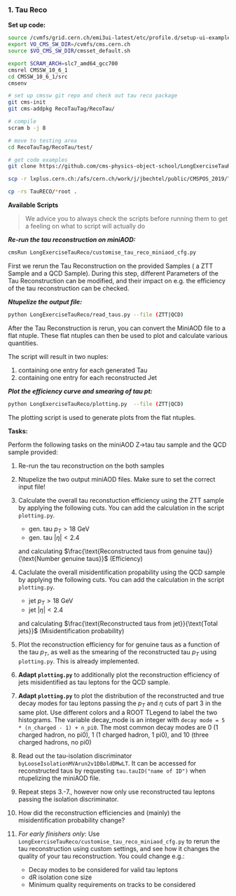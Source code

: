 ### 1. Tau Reco

**Set up code:**
```bash
source /cvmfs/grid.cern.ch/emi3ui-latest/etc/profile.d/setup-ui-example.sh
export VO_CMS_SW_DIR=/cvmfs/cms.cern.ch
source $VO_CMS_SW_DIR/cmsset_default.sh

export SCRAM_ARCH=slc7_amd64_gcc700
cmsrel CMSSW_10_6_1
cd CMSSW_10_6_1/src
cmsenv

# set up cmssw git repo and check out tau reco package
git cms-init
git cms-addpkg RecoTauTag/RecoTau/

# compile
scram b -j 8

# move to testing area
cd RecoTauTag/RecoTau/test/

# get code examples
git clone https://github.com/cms-physics-object-school/LongExerciseTauReco

scp -r lxplus.cern.ch:/afs/cern.ch/work/j/jbechtel/public/CMSPOS_2019/TauRECO .

cp -rs TauRECO/*root .

```
**Available Scripts**
> We advice you to always check the scripts before running them to get a feeling on what to script will actually do
>  
***Re-run the tau reconstruction on miniAOD:***

```bash
cmsRun LongExerciseTauReco/customise_tau_reco_miniaod_cfg.py
```
First we rerun the Tau Reconstruction on the provided Samples ( a ZTT Sample and a QCD Sample). During this step, different Parameters of the Tau Reconstruction can be modified, and their impact on e.g. the efficiency of the tau reconstruction can be checked. 

***Ntupelize the output file:***

```bash
python LongExerciseTauReco/read_taus.py --file (ZTT|QCD)
```
After the Tau Reconstruction is rerun, you can convert the MiniAOD file to a flat ntuple. These flat ntuples can then be used to plot and calculate various quantities. 

The script will result in two nuples:

1. containing one entry for each generated Tau
2. containing one entry for each reconstructed Jet

***Plot the efficiency curve and smearing of tau pt:***
```bash
python LongExerciseTauReco/plotting.py  --file (ZTT|QCD)
```
The plotting script is used to generate plots from the flat ntuples.

**Tasks:**

Perform the following tasks on the miniAOD Z->tau tau sample and the QCD sample provided:

1. Re-run the tau reconstruction on the both samples

2. Ntupelize the two output miniAOD files. Make sure to set the correct input file!

3. Calculate the overall tau reconstuction efficiency using the ZTT sample by applying the following cuts. You can add the calculation in the script `plotting.py`.

    * gen. tau $p_{T} > 18$ GeV
    *  gen. tau $|\eta| < 2.4$ 

    and calculating $\frac{\text{Reconstructed taus from genuine tau}}{\text{Number genuine taus}}$ (Efficiency)

4. Caclulate the overall misidentification propability using the QCD sample by applying the following cuts. You can add the calculation in the script `plotting.py`. 

    * jet $p_{T} > 18$ GeV
    * jet $|\eta| < 2.4$

    and calculating $\frac{\text{Reconstructed taus from jet}}{\text{Total jets}}$ (Misidentification probability)

5. Plot the reconstruction efficiency for for genuine taus as a function of the tau $p_{T}$, as well as the smearing of the reconstructed tau $p_{T}$ using `plotting.py`. This is already implemented.

6. **Adapt `plotting.py`** to additionally plot the reconstruction efficiency of jets misidentified as tau leptons for the QCD sample.

10. **Adapt `plotting.py`** to plot the distribution of the reconstructed and true decay modes for tau leptons passing the $p_{T}$  and $\eta$ cuts of part 3 in the same plot. Use different colors and a ROOT TLegend to label the two histograms. The variable decay_mode is an integer with `decay mode = 5 * (n_charged - 1) + n_pi0`. The most common decay modes are 0 (1 charged hadron, no pi0), 1 (1 charged hadron, 1 pi0), and 10 (three charged hadrons, no pi0)

12. Read out the tau-isolation discriminator `byLooseIsolationMVArun2v1DBoldDMwLT`. It can be accessed for reconstructed taus by requesting `tau.tauID("name of ID")` when ntupelizing the miniAOD file. 

9. Repeat steps 3.-7., however now only use reconstructed tau leptons passing the isolation discriminator.

10. How did the reconstruction efficiencies and (mainly) the misidentification probability change?

11. *For early finishers only*:
Use ```LongExerciseTauReco/customise_tau_reco_miniaod_cfg.py``` to rerun the tau reconstruction using custom settings, and see how it changes the quality of your tau reconstruction. You could change e.g.:
    * Decay modes to be considered for valid tau leptons
    * dR isolation cone size
    * Minimum quality requirements on tracks to be considered 



